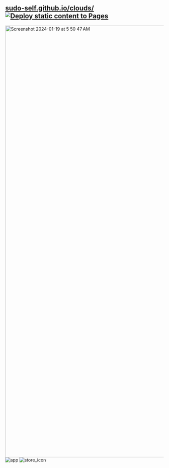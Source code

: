 ## <a href="https://clouds.jessejesse.com">sudo-self.github.io/clouds/</a>&nbsp;&nbsp;[![Deploy static content to Pages](https://github.com/sudo-self/clouds/actions/workflows/static.yml/badge.svg)](https://github.com/sudo-self/clouds/actions/workflows/static.yml)
<img width="1374" alt="Screenshot 2024-01-19 at 5 50 47 AM" src="https://github.com/sudo-self/clouds/assets/119916323/b3241d60-c17b-4394-9b8f-2bd75f0af0db"><br>
![app](https://github.com/sudo-self/clouds/assets/119916323/1dcb546d-2626-4cbf-a137-74924e3feaca)
![store_icon](https://github.com/sudo-self/clouds/assets/119916323/af30eaae-dede-4eef-b04d-22c714fc8bd3)


